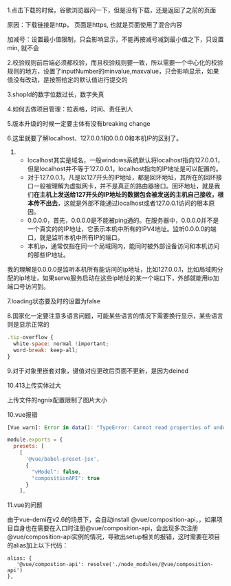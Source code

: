 1.点击下载的时候，谷歌浏览器闪一下，但是没有下载，还是返回了之前的页面

原因：下载链接是http， 页面是https, 也就是页面使用了混合内容

加减号：设置最小值限制，只会影响显示，不能再按减号减到最小值之下，只设置min, 就不会

2.校验规则前后端必须都校验，而且校验规则要一致，所以需要一个中心化的校验规则的地方，设置了inputNumber的minvalue,maxvalue，只会影响显示，如果值没有改动，是按照给定的默认值进行提交的

3.shopId的数字位数过长，数字失真

4.如何去做项目管理：拉表格，时间、责任到人

5.版本升级的时候一定要主体有没有breaking change

6.这里就要了解localhost、127.0.0.1和0.0.0.0和本机IP的区别了。

1. -   localhost其实是域名，一般windows系统默认将localhost指向127.0.0.1，但是localhost并不等于127.0.0.1，localhost指向的IP地址是可以配置的。
   - 对于127.0.0.1，凡是以127开头的IP地址，都是回环地址，其所在的回环接口一般被理解为虚拟网卡，并不是真正的路由器接口。回环地址，就是我们**在主机上发送给****127****开头的****IP****地址的数据包会被发送的主机自己接收，根本传不出去**，这就是外部不能通过localhost或者127.0.0.1访问的根本原因。
   - 0.0.0.0，首先，0.0.0.0是不能被ping通的。在服务器中，0.0.0.0并不是一个真实的的IP地址，它表示本机中所有的IPV4地址。监听0.0.0.0的端口，就是监听本机中所有IP的端口。
   - 本机ip，通常仅指在同一个局域网内，能同时被外部设备访问和本机访问的那些IP地址。

我的理解是0.0.0.0是监听本机所有能访问的ip地址，比如127.0.0.1，比如局域网分配的ip地址，如果serve服务启动在这些ip地址的某一个端口下，外部就能用ip加端口号访问到。

7.loading状态要及时的设置为false

8.国家化一定要注意多语言问题，可能某些语言的情况下需要换行显示，某些语言则是显示正常的

```js
.tip-overflow {
  white-space: normal !important;
  word-break: keep-all;
}
```

9.对于对象里嵌套对象，键值对应更改后页面不更新，是因为deined

10.413上传实体过大

上传文件的ngnix配置限制了图片大小



10.vue报错

```js
[Vue warn]: Error in data(): "TypeError: Cannot read properties of undefined (reading '$createElement')"
```

```js
module.exports = {
  presets: [
    [
      '@vue/babel-preset-jsx',
      {
        "vModel": false,
        "compositionAPI": true
      }
    ],
```

11.vue的问题

由于vue-demi在v2.6的场景下，会自动install @vue/composition-api，，如果项目自身也在需要在入口时注册@vue/composition-api，会出现多次注册@vue/composition-api实例的情况，导致出setup相关的报错，这时需要在项目的alias加上以下代码：

```
alias: {
   '@vue/compostion-api': resolve('./node_modules/@vue/composition-api')
},
```


